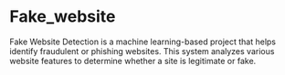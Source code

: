 # Fake_website
Fake Website Detection is a machine learning-based project that helps identify fraudulent or phishing websites. This system analyzes various website features to determine whether a site is legitimate or fake.
